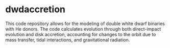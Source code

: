 # dwdaccretion
This code repository allows for the modeling of double white dwarf binaries with He donors. The code calculates evolution through both direct-impact evolution and disk accretion, accounting for changes to the orbit due to mass transfer, tidal interactions, and gravitational radiation.
